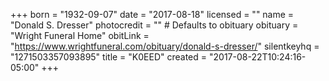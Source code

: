 +++
born = "1932-09-07"
date = "2017-08-18"
licensed = ""
name = "Donald S. Dresser"
photocredit = "" # Defaults to obituary
obituary = "Wright Funeral Home"
obitLink = "https://www.wrightfuneral.com/obituary/donald-s-dresser/"
silentkeyhq = "1271503357093895"
title = "K0EED"
created = "2017-08-22T10:24:16-05:00"
+++
